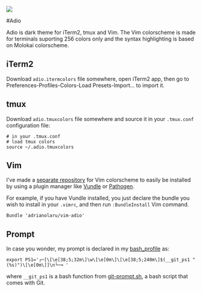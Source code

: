 ![](https://raw.github.com/adrianolaru/adio-theme/master/images/adio-theme.png)

#Adio

Adio is dark theme for iTerm2, tmux and Vim. The Vim colorscheme is made for
terminals suporting 256 colors only and the syntax highlighting is based on
Molokai colorscheme.

## iTerm2

Download `adio.itermcolors` file somewhere, open iTerm2 app, then go to
Preferences-Profiles-Colors-Load Presets-Import... to import it.

## tmux 

Download `adio.tmuxcolors` file somewhere and source it in your `.tmux.conf`
configuration file:

    # in your .tmux.conf
    # load tmux colors
    source ~/.adio.tmuxcolors  

## Vim 

I've made a [separate repository](https://github.com/adrianolaru/vim-adio) for
Vim colorscheme to easily be installed by using a plugin manager like
[Vundle](https://github.com/gmarik/vundle) or
[Pathogen](https://github.com/tpope/vim-pathogen).

For example, if you have Vundle installed, you just declare the bundle you wish
to install in your `.vimrc`, and then run `:BundleInstall` Vim command.

    Bundle 'adrianolaru/vim-adio'

## Prompt

In case you wonder, my prompt is declared in my [bash_profile](https://github.com/adrianolaru/dotfiles/blob/master/bash_profile) as:

    export PS1='┌─[\[\e[38;5;32m\]\w\[\e[0m\]\[\e[38;5;240m\]$(__git_ps1 " (%s)")\[\e[0m\]]\n└─╼ '

where `__git_ps1` is a bash function from [git-prompt.sh](https://github.com/git/git/blob/master/contrib/completion/git-prompt.sh), a bash script that comes with Git.
